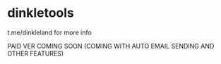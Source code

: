 # dinkletools

t.me/dinkleland for more info

PAID VER COMING SOON (COMING WITH AUTO EMAIL SENDING AND OTHER FEATURES)
